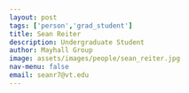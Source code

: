 ```yaml
---
layout: post 
tags: ['person','grad_student']
title: Sean Reiter 
description: Undergraduate Student 
author: Mayhall Group 
image: assets/images/people/sean_reiter.jpg
nav-menu: false 
email: seanr7@vt.edu 
---
```


